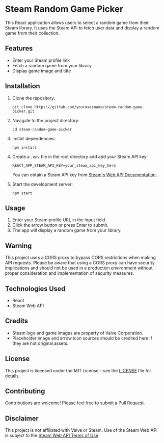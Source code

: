 # Steam Random Game Picker

This React application allows users to select a random game from their Steam library. It uses the Steam API to fetch user data and display a random game from their collection.

## Features

- Enter your Steam profile link
- Fetch a random game from your library
- Display game image and title

## Installation

1. Clone the repository:
   ```
   git clone https://github.com/yourusername/steam-random-game-picker.git
   ```

2. Navigate to the project directory:
   ```
   cd steam-random-game-picker
   ```

3. Install dependencies:
   ```
   npm install
   ```

4. Create a `.env` file in the root directory and add your Steam API key:
   ```
   REACT_APP_STEAM_API_KEY=your_steam_api_key_here
   ```

   You can obtain a Steam API key from [Steam's Web API Documentation](https://steamcommunity.com/dev).

5. Start the development server:
   ```
   npm start
   ```

## Usage

1. Enter your Steam profile URL in the input field.
2. Click the arrow button or press Enter to submit.
3. The app will display a random game from your library.

## Warning

This project uses a CORS proxy to bypass CORS restrictions when making API requests. Please be aware that using a CORS proxy can have security implications and should not be used in a production environment without proper consideration and implementation of security measures.

## Technologies Used

- React
- Steam Web API

## Credits

- Steam logo and game images are property of Valve Corporation.
- Placeholder image and arrow icon sources should be credited here if they are not original assets.

## License

This project is licensed under the MIT License - see the [LICENSE](LICENSE) file for details.

## Contributing

Contributions are welcome! Please feel free to submit a Pull Request.

## Disclaimer

This project is not affiliated with Valve or Steam. Use of the Steam Web API is subject to the [Steam Web API Terms of Use](https://steamcommunity.com/dev/apiterms).
